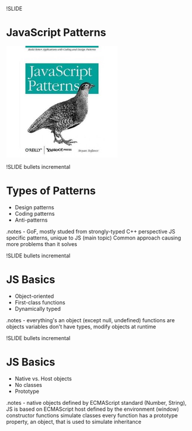!SLIDE

# JavaScript Patterns

![foo](cover.jpg)

!SLIDE bullets incremental

# Types of Patterns

* Design patterns
* Coding patterns
* Anti-patterns

.notes - GoF, mostly studed from strongly-typed C++ perspective
 JS specific patterns, unique to JS (main topic)
 Common approach causing more problems than it solves

!SLIDE bullets incremental

# JS Basics

* Object-oriented
* First-class functions
* Dynamically typed

.notes - everything's an object (except null, undefined)
 functions are objects
 variables don't have types, modify objects at runtime

!SLIDE bullets incremental

# JS Basics

* Native vs. Host objects
* No classes
* Prototype

.notes - native objects defined by ECMAScript standard (Number, String), JS is
  based on ECMAScript
  host defined by the environment (window)
  constructor functions simulate classes
  every function has a prototype property, an object, that is used to simulate
  inheritance

